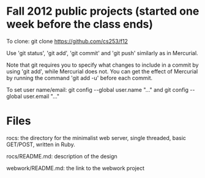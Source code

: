 Fall 2012 public projects (started one week before the class ends)
=========================

To clone: git clone https://github.com/cs253/f12

Use 'git status', 'git add', 'git commit' and 'git push' similarly as in Mercurial.  

Note that git requires you to specify what changes to include in a commit by using 'git add', while Mercurial does not.  You can get the effect of Mercurial by running the command 'git add -u' before each commit.

To set user name/email: git config --global user.name "..."  and git config --global user.email "..."

Files
=====
rocs: the directory for the minimalist web server, single threaded, basic GET/POST, written in Ruby.

rocs/README.md: description of the design

webwork/README.md: the link to the webwork project